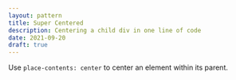 ```yaml
---
layout: pattern
title: Super Centered
description: Centering a child div in one line of code
date: 2021-09-20
draft: true
---
```


Use `place-contents: center` to center an element within its parent.